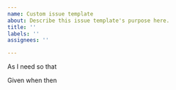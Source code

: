 ```yaml
---
name: Custom issue template
about: Describe this issue template's purpose here.
title: ''
labels: ''
assignees: ''

---
```


As
I need
so that

Given
when
then
